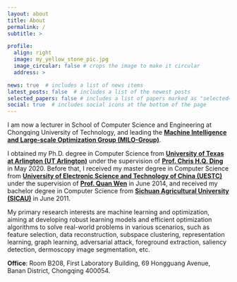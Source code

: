 ```yaml
---
layout: about
title: About
permalink: /
subtitle: >

profile:
  align: right
  image: my_yellow_stone_pic.jpg
  image_circular: false # crops the image to make it circular
  address: >

news: true  # includes a list of news items
latest_posts: false  # includes a list of the newest posts
selected_papers: false # includes a list of papers marked as "selected={true}"
social: true  # includes social icons at the bottom of the page
---
```


I am now a lecturer in School of Computer Science and Engineering at Chongqing University of Technology, and leading the <b><a href="https://midasdming.github.io/milo-group/">Machine Intelligence and Large-scale Optimization Group (MILO-Group)</a></b>.

I obtained my Ph.D. degree in Computer Science from <b><a href="https://www.uta.edu/">University of Texas at Arlington (UT Arlington)</a></b> under the supervision of <b><a href="https://sds.cuhk.edu.cn/en/teacher/197">Prof. Chris H.Q. Ding</a></b> in May 2020. Before that, I received my master degree in Computer Science from <b><a href="https://en.uestc.edu.cn/">University of Electronic Science and Technology of China (UESTC)</a></b> under the supervision of <b><a href="https://faculty.uestc.edu.cn/wenquan/zh_CN/index.htm">Prof. Quan Wen</a></b> in June 2014, and received my bachelor degree in Computer Science from <b><a href="https://english.sicau.edu.cn/">Sichuan Agricultural University (SICAU)</a></b> in June 2011.

My primary research interests are machine learning and optimization, aiming at developing robust learning models and efficient optimization algorithms to solve real-world problems in various scenarios, such as feature selection, data reconstruction, subspace clustering, representation learning, graph learning, adversarial attack, foreground extraction, saliency detection, dermoscopy image segmentation, etc.

<b>Office</b>: Room B208, First Laboratory Building, 69 Hongguang Avenue, Banan District, Chongqing 400054.
